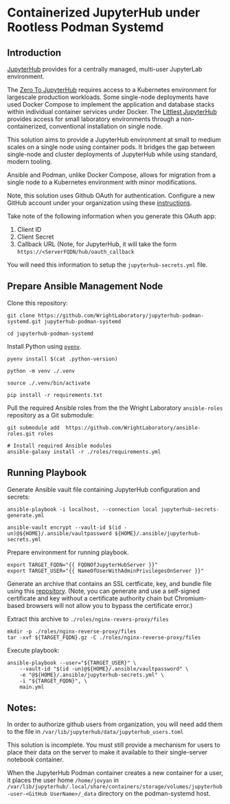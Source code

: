 # Containerized JupyterHub under Rootless Podman Systemd

## Introduction

[JupyterHub](https://jupyter.org/hub) provides for a centrally managed, multi-user JupyterLab environment.

The [Zero To JupyterHub](https://z2jh.jupyter.org/en/stable/) requires access to a Kubernetes environment for largescale production workloads.
Some single-node deployments have used Docker Compose to implement the application and database stacks within individual container services under Docker.
The [Littlest JupyterHub](https://tljh.jupyter.org/en/latest/) provides access for small laboratory environments through a non-containerized, conventional installation on single node.

This solution aims to provide a JupyterHub environment at small to medium scales on a single node using container pods. It bridges the gap between single-node and cluster deployments of JupyterHub while using standard, modern tooling.

Ansible and Podman, unlike Docker Compose, allows for migration from a single node to a Kubernetes environment with minor modifications.

Note, this solution uses Github OAuth for authentication.
Configure a new GitHub account under your organization using these [instructions](https://docs.github.com/en/apps/oauth-apps/building-oauth-apps/creating-an-oauth-app).

Take note of the following information when you generate this OAuth app:

1. Client ID
2. Client Secret
3. Callback URL (Note, for JupyterHub, it will take the form `https://<ServerFQDN/hub/oauth_callback`

You will need this information to setup the `jupyterhub-secrets.yml` file.

## Prepare Ansible Management Node

Clone this repository:

```
git clone https://github.com/WrightLaboratory/jupyterhub-podman-systemd.git jupyterhub-podman-systemd

cd jupyterhub-podman-systemd
```

Install Python using [`pyenv`](https://github.com/pyenv/pyenv).

```
pyenv install $(cat .python-version)

python -m venv ./.venv

source ./.venv/bin/activate

pip install -r requirements.txt
```

Pull the required Ansible roles from the the Wright Laboratory `ansible-roles` repository as a Git submodule:

```
git submodule add  https://github.com/WrightLaboratory/ansible-roles.git roles

# Install required Ansible modules
ansible-galaxy install -r ./roles/requirements.yml
```

## Running Playbook

Generate Ansible vault file containing JupyterHub configuration and secrets:

```
ansible-playbook -i localhost, --connection local jupyterhub-secrets-generate.yml

ansible-vault encrypt --vault-id $(id -un)@${HOME}/.ansible/vaultpassword ${HOME}/.ansible/jupyterhub-secrets.yml
```

Prepare environment for running playbook.

```
export TARGET_FQDN="{{ FQDNOfJupyterHubServer }}"
export TARGET_USER="{{ NameOfUserWithAdminPrivilegesOnServer }}"
```

Generate an archive that contains an SSL certficate, key, and bundle file using this [repository](https://github.com/vbalbarin/cert-manager.git).
(Note, you can generate and use a self-signed certificate and key without a certificate authority chain but Chromium-based browsers will not allow you to bypass the certificate error.)

Extract this archive to `./roles/nginx-revers-proxy/files`

```
mkdir -p ./roles/nginx-reverse-proxy/files
tar -xvf ${TARGET_FQDN}.gz -C ./roles/nginx-reverse-proxy/files
```

Execute playbook:

```
ansible-playbook --user="${TARGET_USER}" \
    --vault-id "$(id -un)@${HOME}/.ansible/vaultpassword" \
    -e "@${HOME}/.ansible/jupyterhub-secrets.yml" \
    -i "${TARGET_FQDN}", \
    main.yml
```

## Notes:

In order to authorize github users from organization, you will need add them to the  file in `/var/lib/jupyterhub/data/jupyterhub_users.toml`

This solution is incomplete.
You must still provide a mechanism for users to place their data on the server to make it available to their single-server notebook container.

When the JupyterHub Podman container creates a new container for a user, it places the user home `/home/jovyan` in `/var/lib/jupyterhub/.local/share/containers/storage/volumes/jupyterhub-user-<GitHub UserName>/_data` directory on the podman-systemd host.

